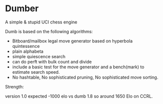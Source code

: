 # Dumber
A simple &amp; stupid UCI chess engine

Dumb is based on the following algorithms:

 - Bitboard/mailbox legal move generator based on hyperbola quintessence
 - plain alphabeta
 - simple quiescence search
 - can do perft with bulk count and divide
 - include a basic test for the move generator and a bench(mark) to estimate search speed.
 - No hashtable, No sophisticated pruning, No sophisticated move sorting.
 

Strength:

version 1.0
 expected -1000 elo vs dumb 1.8 so around 1650 Elo on CCRL.


